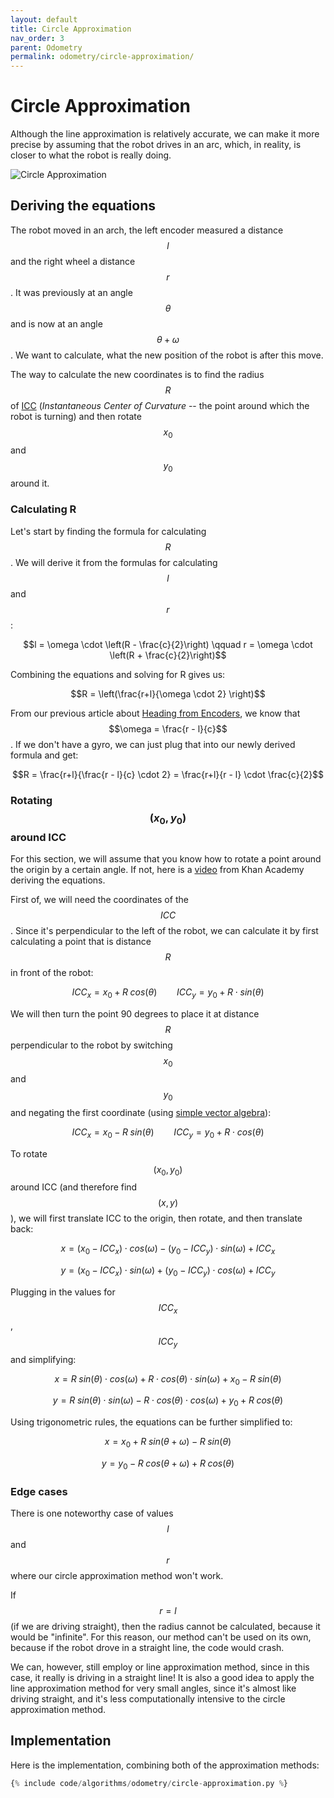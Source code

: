 ```yaml
---
layout: default
title: Circle Approximation
nav_order: 3
parent: Odometry
permalink: odometry/circle-approximation/
---
```


# Circle Approximation
Although the line approximation is relatively accurate, we can make it more precise by assuming that the robot drives in an arc, which, in reality, is closer to what the robot is really doing.

![Circle Approximation]({{site.url}}/assets/images/odometry/circle-approximation.png "Circle Approximation")

## Deriving the equations
The robot moved in an arch, the left encoder measured a distance $$l$$ and the right wheel a distance $$r$$. It was previously at an angle $$\theta$$ and is now at an angle $$\theta + \omega$$. We want to calculate, what the new position of the robot is after this move.

The way to calculate the new coordinates is to find the radius $$R$$ of [ICC](https://en.wikipedia.org/wiki/Instant_centre_of_rotation) (*Instantaneous Center of Curvature* -- the point around which the robot is turning) and then rotate $$x_0$$ and $$y_0$$ around it.


### Calculating R
Let's start by finding the formula for calculating $$R$$. We will derive it from the formulas for calculating $$l$$ and $$r$$:

$$l = \omega \cdot \left(R - \frac{c}{2}\right) \qquad r = \omega \cdot \left(R + \frac{c}{2}\right)$$

Combining the equations and solving for R gives us:

$$R = \left(\frac{r+l}{\omega \cdot 2} \right)$$

From our previous article about [Heading from Encoders]({{site.baseurl}}odometry/heading-from-encoders/), we know that $$\omega = \frac{r - l}{c}$$. If we don't have a gyro, we can just plug that into our newly derived formula and get:

$$R = \frac{r+l}{\frac{r - l}{c} \cdot 2} = \frac{r+l}{r - l} \cdot \frac{c}{2}$$


### Rotating $$(x_0, y_0)$$ around ICC
For this section, we will assume that you know how to rotate a point around the origin by a certain angle. If not, here is a [video](https://www.khanacademy.org/partner-content/pixar/sets/rotation/v/sets-8) from Khan Academy deriving the equations.

First of, we will need the coordinates of the $$ICC$$. Since it's perpendicular to the left of the robot, we can calculate it by first calculating a point that is distance $$R$$ in front of the robot:

$$ICC_x=x_0+R \; cos(\theta) \qquad ICC_y=y_0+R \cdot sin(\theta)$$

We will then turn the point 90 degrees to place it at distance $$R$$ perpendicular to the robot by switching $$x_0$$ and $$y_0$$ and negating the first coordinate (using [simple vector algebra](https://stackoverflow.com/questions/4780119/2d-euclidean-vector-rotations)):

$$ICC_x=x_0-R \; sin(\theta) \qquad ICC_y=y_0+R \cdot cos(\theta)$$

To rotate $$(x_0, y_0)$$ around ICC (and therefore find $$(x, y)$$), we will first translate ICC to the origin, then rotate, and then translate back:

$$x = (x_0 - ICC_x) \cdot cos(\omega) - (y_0 - ICC_y) \cdot sin(\omega) + ICC_x$$

$$y = (x_0 - ICC_x) \cdot sin(\omega) + (y_0 - ICC_y) \cdot cos(\omega) + ICC_y$$

Plugging in the values for $$ICC_x$$, $$ICC_y$$ and simplifying:

$$x = R \; sin(\theta) \cdot cos(\omega) + R \cdot cos(\theta) \cdot sin(\omega) + x_0 - R \; sin(\theta)$$

$$y = R \; sin(\theta) \cdot sin(\omega) - R \cdot cos(\theta) \cdot cos(\omega) + y_0 + R \; cos(\theta)$$

Using trigonometric rules, the equations can be further simplified to:

$$x = x_0 + R \; sin(\theta + \omega) - R \; sin(\theta)$$

$$y = y_0 - R \; cos(\theta + \omega) + R \; cos(\theta)$$


### Edge cases
There is one noteworthy case of values $$l$$ and $$r$$ where our circle approximation method won't work.

If $$r=l$$ (if we are driving straight), then the radius cannot be calculated, because it would be "infinite". For this reason, our method can't be used on its own, because if the robot drove in a straight line, the code would crash.

We can, however, still employ or line approximation method, since in this case, it really is driving in a straight line! It is also a good idea to apply the line approximation method for very small angles, since it's almost like driving straight, and it's less computationally intensive to the circle approximation method.


## Implementation
Here is the implementation, combining both of the approximation methods:

```python
{% include code/algorithms/odometry/circle-approximation.py %}
```
